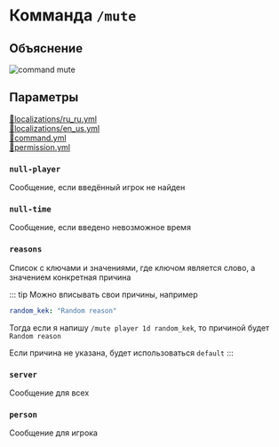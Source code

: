 <!-- #region title -->
# Комманда `/mute`
<!-- #endregion title -->

<!-- #region explanation -->
## Объяснение
![command mute](/commandmute.png)
<!-- #endregion explanation -->

<!-- #region parameters -->
## Параметры
[:file_folder:localizations/ru_ru.yml](/docs/localizations/ru_ru/command/mute)\
[:file_folder:localizations/en_us.yml](/docs/localizations/en_us/command/mute)\
[:file_folder:command.yml](/docs/command/mute/)\
[:file_folder:permission.yml](/docs/permission/command/mute/)
<!-- #endregion parameters -->

<!-- #region localization -->
### `null-player`

Сообщение, если введённый игрок не найден

### `null-time`

Сообщение, если введено невозможное время

### `reasons`

Список с ключами и значениями, где ключом является слово, а значением конкретная причина

::: tip Можно вписывать свои причины, например
```yaml
random_kek: "Random reason"
```
Тогда если я напишу `/mute player 1d random_kek`, то причиной будет `Random reason`

Если причина не указана, будет использоваться `default`
:::

### `server`

Сообщение для всех

### `person`

Сообщение для игрока
<!-- #endregion localization -->